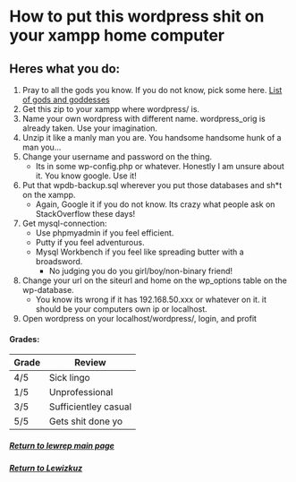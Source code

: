 # How to put this wordpress shit on your xampp home computer

## Heres what you do:

1. Pray to all the gods you know. If you do not know, pick some here. [List of gods and goddesses](https://simple.wikipedia.org/wiki/List_of_gods_and_goddesses)
2. Get this zip to your xampp where wordpress/ is.
3. Name your own wordpress with different name. wordpress_orig is already taken. Use your imagination.  
4. Unzip it like a manly man you are. You handsome handsome hunk of a man you...
5. Change your username and password on the thing.  
    * Its in some wp-config.php or whatever. Honestly I am unsure about it. You know google. Use it!  
6. Put that wpdb-backup.sql wherever you put those databases and sh*t on the xampp. 
    * Again, Google it if you do not know. Its crazy what people ask on StackOverflow these days!
7. Get mysql-connection: 
    * Use phpmyadmin if you feel efficient. 
    * Putty if you feel adventurous.
    * Mysql Workbench if you feel like spreading butter with a broadsword. 
      * No judging you do you girl/boy/non-binary friend!
8. Change your url on the siteurl and home on the wp_options table on the wp-database.
    * You know its wrong if it has 192.168.50.xxx or whatever on it. it should be your computers own ip or localhost.
9. Open wordpress on your localhost/wordpress/, login, and profit 

#### Grades:

| Grade | Review               |
| ----- | ------------------- | 
| 4/5   | Sick lingo           | 
| 1/5   | Unprofessional       | 
| 3/5   | Sufficientley casual | 
| 5/5   | Gets shit done yo    | 

##### [Return to lewrep main page](https://github.com/Lewizkuz/lewrep)
##### [Return to Lewizkuz](https://github.com/Lewizkuz)
